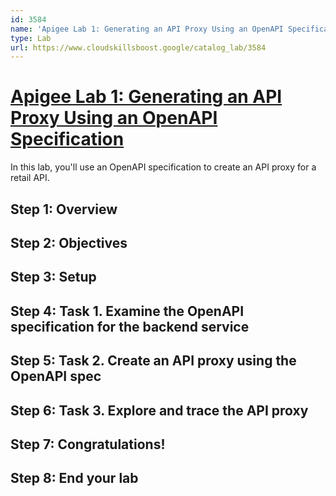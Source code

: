 ```yaml
---
id: 3584
name: 'Apigee Lab 1: Generating an API Proxy Using an OpenAPI Specification'
type: Lab
url: https://www.cloudskillsboost.google/catalog_lab/3584
---
```


# [Apigee Lab 1: Generating an API Proxy Using an OpenAPI Specification](https://www.cloudskillsboost.google/catalog_lab/3584)

In this lab, you'll use an OpenAPI specification to create an API proxy for a retail API.

## Step 1: Overview

## Step 2: Objectives

## Step 3: Setup

## Step 4: Task 1. Examine the OpenAPI specification for the backend service

## Step 5: Task 2. Create an API proxy using the OpenAPI spec

## Step 6: Task 3. Explore and trace the API proxy

## Step 7: Congratulations!

## Step 8: End your lab
